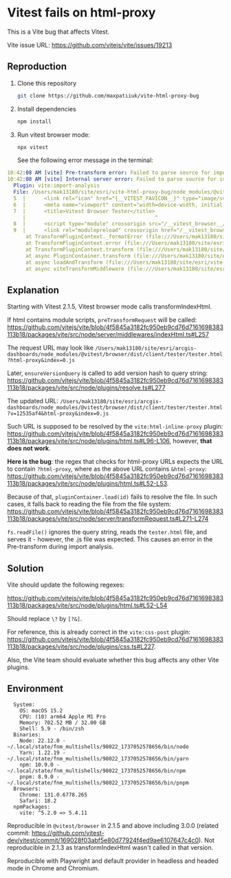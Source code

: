 # Vitest fails on html-proxy

This is a Vite bug that affects Vitest.

Vite issue URL: https://github.com/vitejs/vite/issues/19213

## Reproduction

1. Clone this repository

   ```sh
   git clone https://github.com/maxpatiiuk/vite-html-proxy-bug
   ```

2. Install dependencies

   ```sh
   npm install
   ```

3. Run vitest browser mode:

   ```sh
   npx vitest
   ```

   See the following error message in the terminal:

```yaml
10:42:08 AM [vite] Pre-transform error: Failed to parse source for import analysis because the content contains invalid JS syntax. You may need to install appropriate plugins to handle the .js file format, or if it's an asset, add "**/*.js" to `assetsInclude` in your configuration.
10:42:08 AM [vite] Internal server error: Failed to parse source for import analysis because the content contains invalid JS syntax. You may need to install appropriate plugins to handle the .js file format, or if it's an asset, add "**/*.js" to `assetsInclude` in your configuration.
  Plugin: vite:import-analysis
  File: /Users/mak13180/site/esri/vite-html-proxy-bug/node_modules/@vitest/browser/dist/client/tester/tester.html?v=0aab3063&html-proxy&index=0.js:7:41
  5  |      <link rel="icon" href="{__VITEST_FAVICON__}" type="image/svg+xml">
  6  |      <meta name="viewport" content="width=device-width, initial-scale=1.0" />
  7  |      <title>Vitest Browser Tester</title>
     |                                          ^
  8  |      <script type="module" crossorigin src="/__vitest_browser__/tester-B8eJg1-s.js"></script>
  9  |      <link rel="modulepreload" crossorigin href="/__vitest_browser__/utils-CaCTRFti.js">
      at TransformPluginContext._formatError (file:///Users/mak13180/site/esri/vite-html-proxy-bug/node_modules/vite/dist/node/chunks/dep-CB_7IfJ-.js:49255:41)
      at TransformPluginContext.error (file:///Users/mak13180/site/esri/vite-html-proxy-bug/node_modules/vite/dist/node/chunks/dep-CB_7IfJ-.js:49250:16)
      at TransformPluginContext.transform (file:///Users/mak13180/site/esri/vite-html-proxy-bug/node_modules/vite/dist/node/chunks/dep-CB_7IfJ-.js:63993:14)
      at async PluginContainer.transform (file:///Users/mak13180/site/esri/vite-html-proxy-bug/node_modules/vite/dist/node/chunks/dep-CB_7IfJ-.js:49096:18)
      at async loadAndTransform (file:///Users/mak13180/site/esri/vite-html-proxy-bug/node_modules/vite/dist/node/chunks/dep-CB_7IfJ-.js:51929:27)
      at async viteTransformMiddleware (file:///Users/mak13180/site/esri/vite-html-proxy-bug/node_modules/vite/dist/node/chunks/dep-CB_7IfJ-.js:61881:24)
```

## Explanation

Starting with Vitest 2.1.5, Vitest browser mode calls transformIndexHtml.

If html contains module scripts, `preTransformRequest` will be called: https://github.com/vitejs/vite/blob/4f5845a3182fc950eb9cd76d7161698383113b18/packages/vite/src/node/server/middlewares/indexHtml.ts#L257

The request URL may look like `/Users/mak13180/site/esri/arcgis-dashboards/node_modules/@vitest/browser/dist/client/tester/tester.html?html-proxy&index=0.js`

Later, `ensureVersionQuery` is called to add version hash to query string: https://github.com/vitejs/vite/blob/4f5845a3182fc950eb9cd76d7161698383113b18/packages/vite/src/node/plugins/resolve.ts#L277

The updated URL: `/Users/mak13180/site/esri/arcgis-dashboards/node_modules/@vitest/browser/dist/client/tester/tester.html?v=12535af4&html-proxy&index=0.js`

Such URL is supposed to be resolved by the `vite:html-inline-proxy` plugin: https://github.com/vitejs/vite/blob/4f5845a3182fc950eb9cd76d7161698383113b18/packages/vite/src/node/plugins/html.ts#L96-L106, however, **that does not work**.

**Here is the bug**: the regex that checks for html-proxy URLs expects the URL to contain `?html-proxy`, where as the above URL contains `&html-proxy`: https://github.com/vitejs/vite/blob/4f5845a3182fc950eb9cd76d7161698383113b18/packages/vite/src/node/plugins/html.ts#L52-L53.

Because of that, `pluginContainer.load(id)` fails to resolve the file. In such cases, it falls back to reading the file from the file system: https://github.com/vitejs/vite/blob/4f5845a3182fc950eb9cd76d7161698383113b18/packages/vite/src/node/server/transformRequest.ts#L271-L274

`fs.readFile()` ignores the query string, reads the `tester.html` file, and serves it - however, the .js file was expected. This causes an error in the Pre-transform during import analysis.

## Solution

Vite should update the following regexes:

https://github.com/vitejs/vite/blob/4f5845a3182fc950eb9cd76d7161698383113b18/packages/vite/src/node/plugins/html.ts#L52-L54

Should replace `\?` by `[?&]`.

For reference, this is already correct in the `vite:css-post` plugin: https://github.com/vitejs/vite/blob/4f5845a3182fc950eb9cd76d7161698383113b18/packages/vite/src/node/plugins/css.ts#L227.

Also, the Vite team should evaluate whether this bug affects any other Vite plugins.

## Environment

```
  System:
    OS: macOS 15.2
    CPU: (10) arm64 Apple M1 Pro
    Memory: 702.52 MB / 32.00 GB
    Shell: 5.9 - /bin/zsh
  Binaries:
    Node: 22.12.0 - ~/.local/state/fnm_multishells/98022_1737052578656/bin/node
    Yarn: 1.22.19 - ~/.local/state/fnm_multishells/98022_1737052578656/bin/yarn
    npm: 10.9.0 - ~/.local/state/fnm_multishells/98022_1737052578656/bin/npm
    pnpm: 8.9.0 - ~/.local/state/fnm_multishells/98022_1737052578656/bin/pnpm
  Browsers:
    Chrome: 131.0.6778.265
    Safari: 18.2
  npmPackages:
    vite: ^5.2.0 => 5.4.11
```

Reproducible in `@vitest/browser` in 2.1.5 and above including 3.0.0 (related commit: https://github.com/vitest-dev/vitest/commit/169028f03abf5e80d77924f4ed9ae6107647c4c0). Not reproducible in 2.1.3 as transformIndexHtml wasn't called in that version.

Reproducible with Playwright and default provider in headless and headed mode in Chrome and Chromium.
